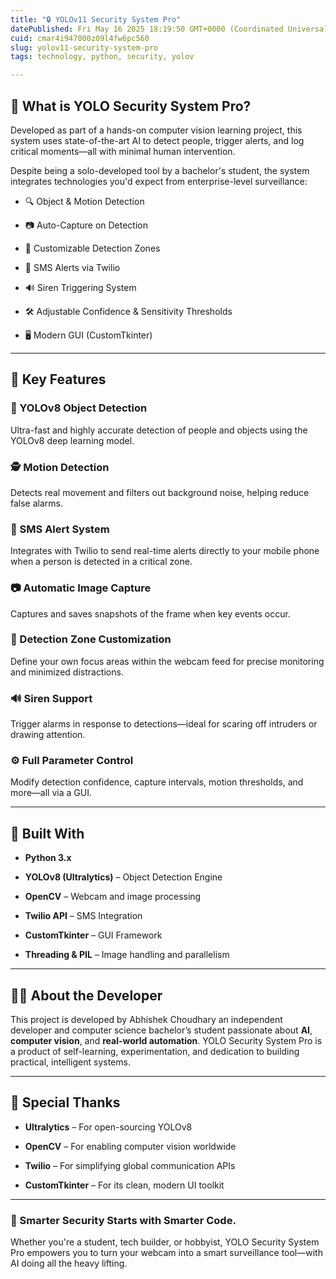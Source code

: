 ```yaml
---
title: "🔒 YOLOv11 Security System Pro"
datePublished: Fri May 16 2025 18:19:50 GMT+0000 (Coordinated Universal Time)
cuid: cmar4i947000z09l4fw6pc560
slug: yolov11-security-system-pro
tags: technology, python, security, yolov

---
```


## 🚀 What is YOLO Security System Pro?

Developed as part of a hands-on computer vision learning project, this system uses state-of-the-art AI to detect people, trigger alerts, and log critical moments—all with minimal human intervention.

Despite being a solo-developed tool by a bachelor's student, the system integrates technologies you'd expect from enterprise-level surveillance:

* 🔍 Object & Motion Detection
    
* 📷 Auto-Capture on Detection
    
* 📐 Customizable Detection Zones
    
* 📲 SMS Alerts via Twilio
    
* 🔊 Siren Triggering System
    
* 🛠 Adjustable Confidence & Sensitivity Thresholds
    
* 🖥️ Modern GUI (CustomTkinter)
    

---

## 🔑 Key Features

### 🎯 YOLOv8 Object Detection

Ultra-fast and highly accurate detection of people and objects using the YOLOv8 deep learning model.

### 🕵️ Motion Detection

Detects real movement and filters out background noise, helping reduce false alarms.

### 📲 SMS Alert System

Integrates with Twilio to send real-time alerts directly to your mobile phone when a person is detected in a critical zone.

### 📷 Automatic Image Capture

Captures and saves snapshots of the frame when key events occur.

### 📐 Detection Zone Customization

Define your own focus areas within the webcam feed for precise monitoring and minimized distractions.

### 🔊 Siren Support

Trigger alarms in response to detections—ideal for scaring off intruders or drawing attention.

### ⚙️ Full Parameter Control

Modify detection confidence, capture intervals, motion thresholds, and more—all via a GUI.

---

## 🧰 Built With

* **Python 3.x**
    
* **YOLOv8 (Ultralytics)** – Object Detection Engine
    
* **OpenCV** – Webcam and image processing
    
* **Twilio API** – SMS Integration
    
* **CustomTkinter** – GUI Framework
    
* **Threading & PIL** – Image handling and parallelism
    

---

## 👨‍💻 About the Developer

This project is developed by Abhishek Choudhary an independent developer and computer science bachelor’s student passionate about **AI**, **computer vision**, and **real-world automation**. YOLO Security System Pro is a product of self-learning, experimentation, and dedication to building practical, intelligent systems.

---

## 🙏 Special Thanks

* **Ultralytics** – For open-sourcing YOLOv8
    
* **OpenCV** – For enabling computer vision worldwide
    
* **Twilio** – For simplifying global communication APIs
    
* **CustomTkinter** – For its clean, modern UI toolkit
    

---

### 🔐 Smarter Security Starts with Smarter Code.

Whether you're a student, tech builder, or hobbyist, YOLO Security System Pro empowers you to turn your webcam into a smart surveillance tool—with AI doing all the heavy lifting.